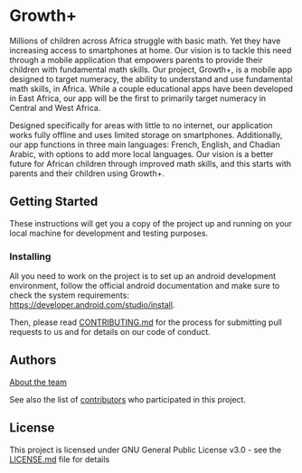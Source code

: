 # Growth+

Millions of children across Africa struggle with basic math. Yet they have increasing access to smartphones at home. Our vision is to tackle this need through a mobile application that empowers parents to provide their children with fundamental math skills. Our project, Growth+, is a mobile app designed to target numeracy, the ability to understand and use fundamental math skills, in Africa. While a couple educational apps have been developed in East Africa, our app will be the first to primarily target numeracy in Central and West Africa.

Designed specifically for areas with little to no internet, our application works fully offline and uses limited storage on smartphones. Additionally, our app functions in three main languages: French, English, and Chadian Arabic, with options to add more local languages. Our vision is a better future for African children through improved math skills, and this starts with parents and their children using Growth+.

## Getting Started
These instructions will get you a copy of the project up and running on your local machine for development and testing purposes. 

### Installing
All you need to work on the project is to set up an android development environment, follow the official android documentation and make sure to check the system requirements:  
https://developer.android.com/studio/install.

Then, please read [CONTRIBUTING.md](https://github.com/ucfcs/GrowthPlus/blob/julio/openSourceDocs/CONTRIBUTING.md) for the process for submitting pull requests to us and for details on our code of conduct.

## Authors
 [About the team](https://arroseplus.netlify.app/team)

See also the list of [contributors](https://github.com/ucfcs/GrowthPlus/graphs/contributors) who participated in this project.

## License

This project is licensed under GNU General Public License v3.0 - see the [LICENSE.md](https://github.com/ucfcs/GrowthPlus/blob/main/LICENSE.md) file for details
